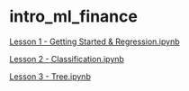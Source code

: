 # intro_ml_finance

[Lesson 1 - Getting Started & Regression.ipynb](https://colab.research.google.com/github/anthonyng2/intro_ml_finance/blob/master/Lesson%201%20-%20Getting%20Started%20%26%20Regression.ipynb#scrollTo=M2jPNq45zcDp)

[Lesson 2 - Classification.ipynb](https://colab.research.google.com/github/anthonyng2/intro_ml_finance/blob/master/Lesson%202%20-%20Classification.ipynb)

[Lesson 3 - Tree.ipynb](https://colab.research.google.com//github.com/anthonyng2/intro_ml_finance/blob/master/Lesson%203%20-%20Tree.ipynb)
